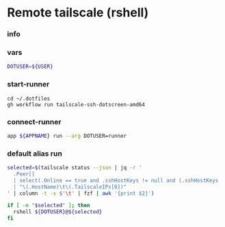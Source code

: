 # Remote tailscale (rshell)


### info


### vars
```sh
DOTUSER=${USER}
```

### start-runner
```
cd ~/.dotfiles
gh workflow run tailscale-ssh-dotscreen-amd64
```

### connect-runner
```sh
app ${APPNAME} run --arg DOTUSER=runner
```

### default alias run
```sh
selected=$(tailscale status --json | jq -r '
  .Peer[]
  | select(.Online == true and .sshHostKeys != null and (.sshHostKeys | length > 0))
  | "\(.HostName)\t\(.TailscaleIPs[0])"
' | column -t -s $'\t' | fzf | awk '{print $2}')

if [ -n "$selected" ]; then
  rshell ${DOTUSER}@${selected}
fi
```

